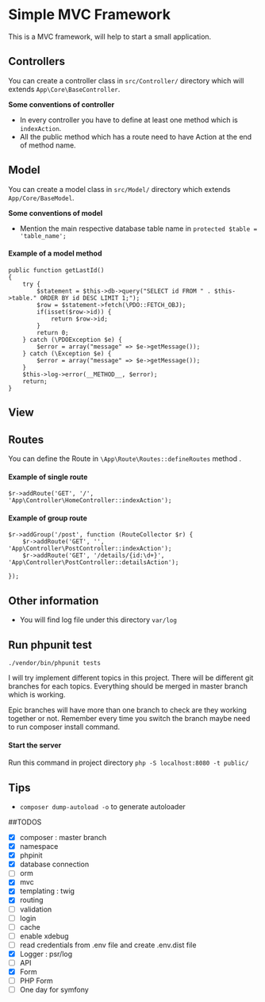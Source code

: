 # Simple MVC Framework
This is a MVC framework, will help to start a small application. 

## Controllers 
You can create a controller class in `src/Controller/` directory which will extends `App\Core\BaseController`. 

__Some conventions of controller__
* In every controller you have to define at least one method which is `indexAction`.
* All the public method which has a route need to have Action at the end of method name.

## Model 
You can create a model class in `src/Model/` directory which extends `App/Core/BaseModel`.

__Some conventions of model__ 
* Mention the main respective database table name in `protected $table = 'table_name';`
#### Example of a model method 
```$xslt
public function getLastId()
{
    try {
        $statement = $this->db->query("SELECT id FROM " . $this->table." ORDER BY id DESC LIMIT 1;");
        $row = $statement->fetch(\PDO::FETCH_OBJ);
        if(isset($row->id)) {
            return $row->id;
        }
        return 0;
    } catch (\PDOException $e) {
        $error = array("message" => $e->getMessage());
    } catch (\Exception $e) {
        $error = array("message" => $e->getMessage());
    }
    $this->log->error(__METHOD__, $error);
    return;
}
```
## View




## Routes 
You can define the Route in `\App\Route\Routes::defineRoutes` method .

#### Example of single route 
```$xslt
$r->addRoute('GET', '/', 'App\Controller\HomeController::indexAction');
```
#### Example of group route 
```$xslt
$r->addGroup('/post', function (RouteCollector $r) {
    $r->addRoute('GET', '', 'App\Controller\PostController::indexAction');
    $r->addRoute('GET', '/details/{id:\d+}', 'App\Controller\PostController::detailsAction');

});
```


## Other information 
* You will find log file under this directory `var/log`



## Run phpunit test 
`./vendor/bin/phpunit tests`




I will try implement different topics in this project. There will be different git branches for each topics. Everything should be merged in master branch which is working. 

Epic branches will have  more than one branch to check are they working together or not. Remember every time you switch the branch maybe need to run composer install command.  

#### Start the server 
Run this command in project directory `php -S localhost:8080 -t public/`

## Tips 
* `composer dump-autoload -o` to generate autoloader 

##TODOS
- [X] composer : master branch 
- [X] namespace   
- [X] phpinit
- [X] database connection 
- [ ] orm  
- [X] mvc  
- [X] templating : twig   
- [X] routing   
- [ ] validation   
- [ ] login    
- [ ] cache    
- [ ] enable xdebug 
- [ ] read credentials from .env file and create .env.dist file 
- [X] Logger : psr/log 
- [ ] API
- [X] Form
- [ ] PHP Form
- [ ] One day for symfony 